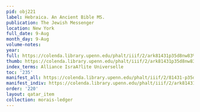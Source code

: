 ```yaml
---
pid: obj221
label: Hebraica. An Ancient Bible MS.
publication: The Jewish Messenger
location: New York
full_date: 9-Aug
month_day: 9-Aug
volume-notes:
year:
full: https://colenda.library.upenn.edu/phalt/iiif/2/ark81431p35d8nw83%2FSHA256E-s7654538--3487579c8e8785868b480e0125dc27195ec1fd09a4264bd5a2ef4362855f06f9.jpeg/full/3500,/0/default.jpg
thumb: https://colenda.library.upenn.edu/phalt/iiif/2/ark81431p35d8nw83%2FSHA256E-s7654538--3487579c8e8785868b480e0125dc27195ec1fd09a4264bd5a2ef4362855f06f9.jpeg/full/!200,200/0/default.jpg
index_terms: Alliance IsraA?lite Universelle
toc: '235'
manifest_all: https://colenda.library.upenn.edu/phalt/iiif/2/81431-p35d8nw83/manifest
manifest_indiv: https://colenda.library.upenn.edu/phalt/iiif/2/ark81431p35d8nw83%2FSHA256E-s7654538--3487579c8e8785868b480e0125dc27195ec1fd09a4264bd5a2ef4362855f06f9.jpeg
order: '220'
layout: qatar_item
collection: morais-ledger
---
```

